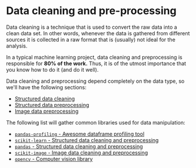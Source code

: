 # Data cleaning and pre-processing

Data cleaning is a technique that is used to convert the raw data into a clean data set. In other words, whenever the data is gathered from different sources it is collected in a raw format that is (usually) not ideal for the analysis.

In a typical machine learning project, data cleaning and preprocessing is responsible for **80% of the work.**
Thus, it is of the utmost importance that you know how to do it (and do it well).

Data cleaning and preprocessing depend completely on the data type, so we'll have the following sections:

- [Structured data cleaning](1.cleaning.ipynb)
- [Structured data preprocessing](2.preprocessing.ipynb)
- [Image data preprocessing](3.image_preprocessing.ipynb)

The following list will gather common libraries used for data manipulation:

- [`pandas-profiling` - Awesome dataframe profiling tool](https://pypi.org/project/pandas-profiling/)
- [`scikit-learn` - Structured data cleaning and preprocessing](https://scikit-learn.org/stable/)
- [`pandas` - Structured data cleaning and preprocessing](https://pandas.pydata.org/)
- [`scikit-image` - Image data cleaning and preprocessing](https://scikit-image.org/)
- [`opencv` - Computer vision library](https://opencv.org/)
